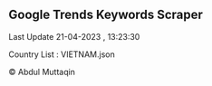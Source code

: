 

## Google Trends Keywords Scraper 
 
Last Update 21-04-2023 , 13:23:30

Country List :
VIETNAM.json



© Abdul Muttaqin 
